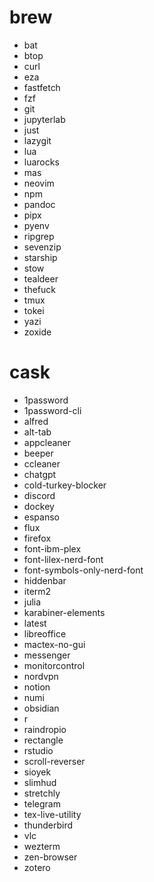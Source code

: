 # brew

- bat
- btop
- curl
- eza
- fastfetch
- fzf
- git
- jupyterlab
- just
- lazygit
- lua
- luarocks
- mas
- neovim
- npm
- pandoc
- pipx
- pyenv
- ripgrep
- sevenzip
- starship
- stow
- tealdeer
- thefuck
- tmux
- tokei
- yazi
- zoxide

# cask

- 1password
- 1password-cli
- alfred
- alt-tab
- appcleaner
- beeper
- ccleaner
- chatgpt
- cold-turkey-blocker
- discord
- dockey
- espanso
- flux
- firefox
- font-ibm-plex
- font-lilex-nerd-font
- font-symbols-only-nerd-font
- hiddenbar
- iterm2
- julia
- karabiner-elements
- latest
- libreoffice
- mactex-no-gui
- messenger
- monitorcontrol
- nordvpn
- notion
- numi
- obsidian
- r
- raindropio
- rectangle
- rstudio
- scroll-reverser
- sioyek
- slimhud
- stretchly
- telegram
- tex-live-utility
- thunderbird
- vlc
- wezterm
- zen-browser
- zotero

